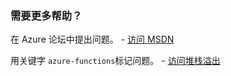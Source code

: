 ### <a name="need-some-help"></a>需要更多帮助？
在 Azure 论坛中提出问题。 - [访问 MSDN](http://go.microsoft.com/fwlink/?LinkId=780719)

用关键字 `azure-functions`标记问题。 - [访问堆栈溢出](http://stackoverflow.com/questions/tagged/azure-functions)

